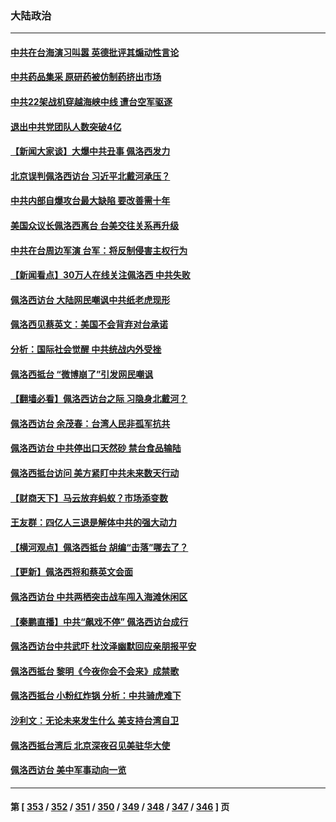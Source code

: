 ### 大陆政治
---
#### [中共在台海演习叫嚣 英德批评其煽动性言论](../../pages/ncid277/n13794857.md) 
#### [中共药品集采 原研药被仿制药挤出市场](../../pages/ncid277/n13794840.md) 
#### [中共22架战机穿越海峡中线 遭台空军驱逐](../../pages/ncid277/n13794836.md) 
#### [退出中共党团队人数突破4亿](../../pages/ncid277/n13794781.md) 
#### [【新闻大家谈】大爆中共丑事 佩洛西发力](../../pages/ncid277/n13794750.md) 
#### [北京误判佩洛西访台 习近平北戴河承压？](../../pages/ncid277/n13794655.md) 
#### [中共内部自爆攻台最大缺陷 要改善需十年](../../pages/ncid277/n13794675.md) 
#### [美国众议长佩洛西离台 台美交往关系再升级](../../pages/ncid277/n13794658.md) 
#### [中共在台周边军演 台军：将反制侵害主权行为](../../pages/ncid277/n13794564.md) 
#### [【新闻看点】30万人在线关注佩洛西 中共失败](../../pages/ncid277/n13794183.md) 
#### [佩洛西访台 大陆网民嘲讽中共纸老虎现形](../../pages/ncid277/n13794330.md) 
#### [佩洛西见蔡英文：美国不会背弃对台承诺](../../pages/ncid277/n13794490.md) 
#### [分析：国际社会觉醒 中共统战内外受挫](../../pages/ncid277/n13794168.md) 
#### [佩洛西抵台 “微博崩了”引发网民嘲讽](../../pages/ncid277/n13794353.md) 
#### [【翻墙必看】佩洛西访台之际 习隐身北戴河？](../../pages/ncid277/n13794295.md) 
#### [佩洛西访台 余茂春：台湾人民非孤军抗共](../../pages/ncid277/n13794306.md) 
#### [佩洛西访台 中共停出口天然砂 禁台食品输陆](../../pages/ncid277/n13794300.md) 
#### [佩洛西抵台访问 美方紧盯中共未来数天行动](../../pages/ncid277/n13794244.md) 
#### [【财商天下】马云放弃蚂蚁？市场添变数](../../pages/ncid277/n13794043.md) 
#### [王友群：四亿人三退是解体中共的强大动力](../../pages/ncid277/n13794138.md) 
#### [【横河观点】佩洛西抵台 胡编“击落”哪去了？](../../pages/ncid277/n13794186.md) 
#### [【更新】佩洛西将和蔡英文会面](../../pages/ncid277/n13794177.md) 
#### [佩洛西访台 中共两栖突击战车闯入海滩休闲区](../../pages/ncid277/n13794179.md) 
#### [【秦鹏直播】中共“飙戏不停” 佩洛西访台成行](../../pages/ncid277/n13793517.md) 
#### [佩洛西访台中共武吓 杜汶泽幽默回应亲朋报平安](../../pages/ncid277/n13794131.md) 
#### [佩洛西抵台 黎明《今夜你会不会来》成禁歌](../../pages/ncid277/n13794162.md) 
#### [佩洛西抵台 小粉红炸锅 分析：中共骑虎难下](../../pages/ncid277/n13794147.md) 
#### [沙利文：无论未来发生什么 美支持台湾自卫](../../pages/ncid277/n13794164.md) 
#### [佩洛西抵台湾后 北京深夜召见美驻华大使](../../pages/ncid277/n13794155.md) 
#### [佩洛西访台 美中军事动向一览](../../pages/ncid277/n13794165.md) 

---
#### 第 [ [353](./353.md) / [352](./352.md) / [351](./351.md) / [350](./350.md) / [349](./349.md) / [348](./348.md) / [347](./347.md) / [346](./346.md) ] 页
